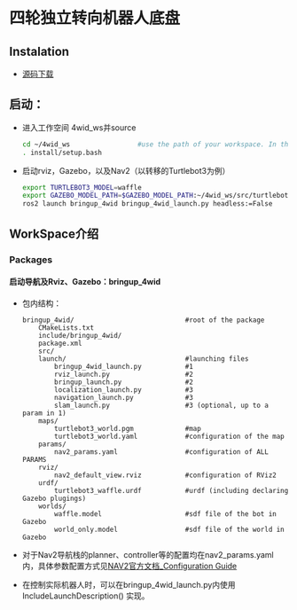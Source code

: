 # 四轮独立转向机器人底盘

## Instalation

+ [源码下载](https://github.com/glaciercoder/4wid_4wis_nav.git)
  
  

## 启动：

+ 进入工作空间 4wid_ws并source
  
  ```bash
  cd ~/4wid_ws                 #use the path of your workspace. In this doc, the workspace is placed at ~/ directly
  . install/setup.bash
  ```

+ 启动rviz，Gazebo，以及Nav2（以转移的Turtlebot3为例）
  
  ```bash
  export TURTLEBOT3_MODEL=waffle
  export GAZEBO_MODEL_PATH=$GAZEBO_MODEL_PATH:~/4wid_ws/src/turtlebot3_gazebo/models     # use the path of your workspace
  ros2 launch bringup_4wid bringup_4wid_launch.py headless:=False
  ```
  
  
  
  
  
  
  
  

## WorkSpace介绍

### Packages

#### 启动导航及Rviz、Gazebo：bringup_4wid

+ 包内结构：
  
  ```
  bringup_4wid/                            #root of the package
      CMakeLists.txt
      include/bringup_4wid/
      package.xml
      src/
      launch/                              #launching files
          bringup_4wid_launch.py           #1
          rviz_launch.py                   #2
          bringup_launch.py                #2
          localization_launch.py           #3    
          navigation_launch.py             #3
          slam_launch.py                   #3 (optional, up to a param in 1)
      maps/
          turtlebot3_world.pgm             #map
          turtlebot3_world.yaml            #configuration of the map
      params/
          nav2_params.yaml                 #configuration of ALL PARAMS 
      rviz/
          nav2_default_view.rviz           #configuration of RViz2
      urdf/
          turtlebot3_waffle.urdf           #urdf (including declaring Gazebo plugings)
      worlds/
          waffle.model                     #sdf file of the bot in Gazebo
          world_only.model                 #sdf file of the world in Gazebo    
  ```

+ 对于Nav2导航栈的planner、controller等的配置均在nav2_params.yaml内，具体参数配置方式见[NAV2官方文档_Configuration Guide](https://navigation.ros.org/configuration/index.html)

+ 在控制实际机器人时，可以在bringup_4wid_launch.py内使用 IncludeLaunchDescription() 实现。


